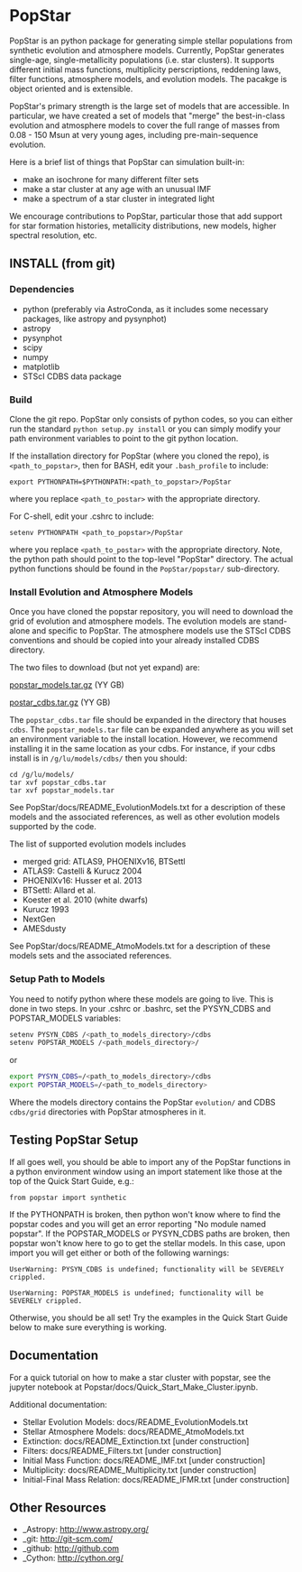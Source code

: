 # PopStar

PopStar is an python package for generating simple stellar populations from synthetic evolution and atmosphere models. Currently, PopStar generates single-age, single-metallicity populations (i.e. star clusters). It supports different initial mass functions, multiplicity perscriptions, reddening laws, filter functions, atmosphere models, and evolution models. The pacakge is object oriented and is extensible. 

PopStar's primary strength is the large set of models that are accessible. In particular, we have created a set of models that "merge" the best-in-class evolution and atmosphere models to cover the full range of masses from 0.08 - 150 Msun at very young ages, including pre-main-sequence evolution.

Here is a brief list of things that PopStar can simulation built-in:

* make an isochrone for many different filter sets
* make a star cluster at any age with an unusual IMF
* make a spectrum of a star cluster in integrated light

We encourage contributions to PopStar, particular those that add support for star formation histories, metallicity distributions, new models, higher spectral resolution, etc.


## INSTALL (from git)

### Dependencies

* python (preferably via AstroConda, as it includes some necessary
  packages, like astropy and pysynphot)
* astropy
* pysynphot
* scipy
* numpy
* matplotlib
* STScI CDBS data package

### Build

Clone the git repo.
PopStar only consists of python codes, so you can either run the
standard `python setup.py install` or you can simply modify your path
environment variables to point to the git python location.

If the installation directory for PopStar (where you cloned the repo),
is `<path_to_popstar>`, then for BASH, edit your `.bash_profile` to
include:

    export PYTHONPATH=$PYTHONPATH:<path_to_popstar>/PopStar

where you replace `<path_to_postar>` with the appropriate directory. 

For C-shell, edit your .cshrc to include:

    setenv PYTHONPATH <path_to_popstar>/PopStar

where you replace `<path_to_postar>` with the appropriate
directory. Note, the python path should point to the top-level "PopStar"
directory. The actual python functions should be found in the
`PopStar/popstar/` sub-directory.


### Install Evolution and Atmosphere Models

Once you have cloned the popstar repository, you will need to download the
grid of evolution and atmosphere models. The evolution models are
stand-alone and specific to PopStar. The atmosphere models use the
STScI CDBS conventions and should be copied into your already installed
CDBS directory.

The two files to download (but not yet expand) are:

[popstar_models.tar.gz](http://astro.berkeley.edu/~jlu/popstar/popstar_models.tar.gz)  (YY GB)

[postar_cdbs.tar.gz](http://astro.berkeley.edu/~jlu/popstar/popstar_cdbs.tar.gz)  (YY GB)

The `popstar_cdbs.tar` file should be expanded in the directory that
houses `cdbs`.
The `popstar_models.tar` file can be expanded anywhere as you will set
an environment variable to the install location. However, we recommend
installing it in the same location as your cdbs. 
For instance, if your cdbs install is in
`/g/lu/models/cdbs/` then you should:


```console
cd /g/lu/models/
tar xvf popstar_cdbs.tar
tar xvf popstar_models.tar
```

See PopStar/docs/README_EvolutionModels.txt for a description of these
models and the associated references, as well as other evolution
models supported by the code.

The list of supported evolution models includes

* merged grid: ATLAS9, PHOENIXv16, BTSettl
* ATLAS9: Castelli & Kurucz 2004
* PHOENIXv16: Husser et al. 2013
* BTSettl: Allard et al.
* Koester et al. 2010 (white dwarfs)
* Kurucz 1993
* NextGen
* AMESdusty
  
See PopStar/docs/README_AtmoModels.txt for a description of these
models sets and the associated references. 


### Setup Path to Models


You need to notify python where these models are going to live. This
is done in two steps.
In your .cshrc or .bashrc, set the PYSYN_CDBS and POPSTAR_MODELS variables:

```sh
setenv PYSYN_CDBS /<path_to_models_directory>/cdbs
setenv POPSTAR_MODELS /<path_models_directory>/
```

or

```sh
export PYSYN_CDBS=/<path_to_models_directory>/cdbs
export POPSTAR_MODELS=/<path_to_models_directory>
```

Where the models directory contains the PopStar `evolution/` and CDBS
`cdbs/grid` directories with PopStar atmospheres in it.


## Testing PopStar Setup

If all goes well, you should be able to import any of the PopStar functions
in a python environment window using an import statement like those at the top
of the Quick Start Guide, e.g.:
    
    from popstar import synthetic
    
If the PYTHONPATH is broken, then python won't know where to find the popstar codes and
you will get an error reporting "No module named popstar". If the POPSTAR_MODELS or 
PYSYN_CDBS paths are broken, then popstar won't know here to go to get the 
stellar models. In this case, upon import you will get either or both of 
the following warnings:

    UserWarning: PYSYN_CDBS is undefined; functionality will be SEVERELY crippled.
    
    UserWarning: POPSTAR_MODELS is undefined; functionality will be SEVERELY crippled.
    
Otherwise, you should be all set! Try the examples in the Quick Start Guide below to 
make sure everything is working.
    
## Documentation

For a quick tutorial on how to make a star cluster with popstar, see
the jupyter notebook at Popstar/docs/Quick_Start_Make_Cluster.ipynb.

Additional documentation:

* Stellar Evolution Models: docs/README_EvolutionModels.txt
* Stellar Atmosphere Models: docs/README_AtmoModels.txt
* Extinction: docs/README_Extinction.txt [under construction]
* Filters: docs/README_Filters.txt [under construction]
* Initial Mass Function: docs/README_IMF.txt [under construction]
* Multiplicity: docs/README_Multiplicity.txt [under construction]
* Initial-Final Mass Relation: docs/README_IFMR.txt [under construction]


## Other Resources

* _Astropy: http://www.astropy.org/
* _git: http://git-scm.com/
* _github: http://github.com
* _Cython: http://cython.org/
